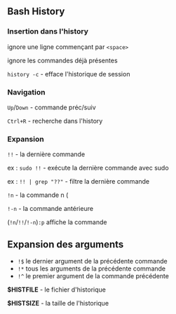 ## Bash History

### Insertion dans l'history

ignore une ligne commençant par `<space>`

ignore les commandes déjà présentes

`history -c` - efface l'historique de session

### Navigation

`Up`/`Down` - commande préc/suiv

`Ctrl+R` - recherche dans l'history

### Expansion

`!!` - la dernière commande

ex : `sudo !!` - exécute la dernière commande avec sudo

ex : `!! | grep "??"` - filtre la dernière commande

`!n` - la commande n (

`!-n` - la commande antérieure

(`!n`/`!!`/`!-n`)`:p` affiche la commande

## Expansion des arguments

- `!$` le dernier argument de la précédente commande
- `!*` tous les arguments de la précédente commande
- `!^` le premier argument de la commande précédente

**\$HISTFILE** - le fichier d'historique

**\$HISTSIZE** - la taille de l'historique
